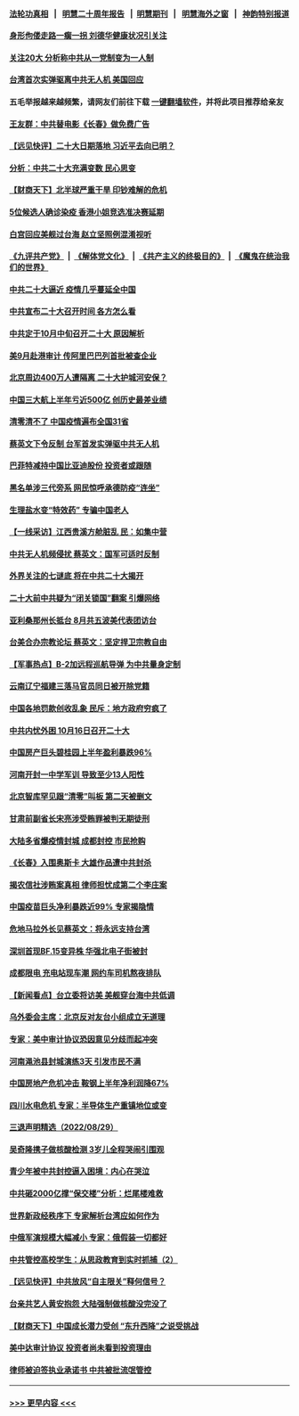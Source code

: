 #### [法轮功真相](https://github.com/gfw-breaker/truth/blob/master/README.md?t=0) &nbsp;&nbsp;|&nbsp;&nbsp; [明慧二十周年报告](https://github.com/gfw-breaker/mh-reports/blob/master/README.md?t=0) &nbsp;&nbsp;|&nbsp;&nbsp;[明慧期刊](https://github.com/gfw-breaker/mh-qikan) &nbsp;&nbsp;|&nbsp;&nbsp; [明慧海外之窗](https://github.com/gfw-breaker/mh-news/blob/master/README.md?t=0) &nbsp;&nbsp;|&nbsp;&nbsp; [神韵特别报道](https://github.com/gfw-breaker/mh-news/blob/master/shenyun.md?t=0)
#### [身形佝偻走路一瘸一拐 刘德华健康状况引关注](../pages/nsc413/n13814097.md?t=08311201) 
#### [关注20大 分析称中共从一党制变为一人制](../pages/nsc413/n13814047.md?t=08311201) 
#### [台湾首次实弹驱离中共无人机 美国回应](../pages/nsc413/n13814105.md?t=08311201) 
#### 五毛举报越来越频繁，请网友们前往下载 [一键翻墙软件](https://github.com/gfw-breaker/ssr-accounts)，并将此项目推荐给亲友
#### [王友群：中共替电影《长春》做免费广告](../pages/nsc413/n13814067.md?t=08311201) 
#### [【远见快评】二十大日期落地 习近平去向已明？](../pages/nsc413/n13814073.md?t=08311201) 
#### [分析：中共二十大充满变数 民心思变](../pages/nsc413/n13813926.md?t=08311201) 
#### [【财商天下】北半球严重干旱 印钞难解的危机](../pages/nsc413/n13814000.md?t=08311201) 
#### [5位候选人确诊染疫 香港小姐竞选准决赛延期](../pages/nsc413/n13814005.md?t=08311201) 
#### [白宫回应美舰过台海 赵立坚照例混淆视听](../pages/nsc413/n13814037.md?t=08311201) 
#### [《九评共产党》](https://github.com/begood0513/9ping.md/blob/master/README.md) &nbsp;|&nbsp; [《解体党文化》](../../../../jtdwh.md/blob/master/README.md)  &nbsp;|&nbsp; [《共产主义的终极目的》](../../../../gczydzjmd.md/blob/master/README.md) &nbsp;|&nbsp; [《魔鬼在统治我们的世界》](../../../../mgztzwmdsj.md/blob/master/README.md) 
#### [中共二十大逼近 疫情几乎蔓延全中国](../pages/nsc413/n13813991.md?t=08311201) 
#### [中共宣布二十大召开时间 各方怎么看](../pages/nsc413/n13813989.md?t=08311201) 
#### [中共定于10月中旬召开二十大 原因解析](../pages/nsc413/n13814018.md?t=08311201) 
#### [美9月赴港审计 传阿里巴巴列首批被查企业](../pages/nsc413/n13813987.md?t=08311201) 
#### [北京周边400万人遭隔离 二十大护城河安保？](../pages/nsc413/n13813870.md?t=08311201) 
#### [中国三大航上半年亏近500亿 创历史最差业绩](../pages/nsc413/n13813972.md?t=08311201) 
#### [清零清不了 中国疫情遍布全国31省](../pages/nsc413/n13813867.md?t=08311201) 
#### [蔡英文下令反制 台军首发实弹驱中共无人机](../pages/nsc413/n13813905.md?t=08311201) 
#### [巴菲特减持中国比亚迪股份 投资者或跟随](../pages/nsc413/n13813939.md?t=08311201) 
#### [黑名单涉三代旁系 网民惊呼承德防疫“连坐”](../pages/nsc413/n13813684.md?t=08311201) 
#### [生理盐水变“特效药” 专骗中国老人](../pages/nsc413/n13813910.md?t=08311201) 
#### [【一线采访】江西贵溪方舱脏乱 民：如集中营](../pages/nsc413/n13813251.md?t=08311201) 
#### [中共无人机频侵扰 蔡英文：国军可适时反制](../pages/nsc413/n13813757.md?t=08311201) 
#### [外界关注的七谜底 将在中共二十大揭开](../pages/nsc413/n13813907.md?t=08311201) 
#### [二十大前中共疑为“闭关锁国”翻案 引爆网络](../pages/nsc413/n13813766.md?t=08311201) 
#### [亚利桑那州长抵台 8月共五波美代表团访台](../pages/nsc413/n13813826.md?t=08311201) 
#### [台美合办宗教论坛 蔡英文：坚定捍卫宗教自由](../pages/nsc413/n13813822.md?t=08311201) 
#### [【军事热点】B-2加远程巡航导弹 为中共量身定制](../pages/nsc413/n13813296.md?t=08311201) 
#### [云南辽宁福建三落马官员同日被开除党籍](../pages/nsc413/n13813730.md?t=08311201) 
#### [中国各地罚款创收乱象 民斥：地方政府穷疯了](../pages/nsc413/n13813735.md?t=08311201) 
#### [中共内忧外困 10月16日召开二十大](../pages/nsc413/n13813765.md?t=08311201) 
#### [中国房产巨头碧桂园上半年盈利暴跌96%](../pages/nsc413/n13813700.md?t=08311201) 
#### [河南开封一中学军训 导致至少13人阳性](../pages/nsc413/n13813702.md?t=08311201) 
#### [北京智库罕见跟“清零”叫板 第二天被删文](../pages/nsc413/n13813675.md?t=08311201) 
#### [甘肃前副省长宋亮涉受贿罪被判无期徒刑](../pages/nsc413/n13813699.md?t=08311201) 
#### [大陆多省爆疫情封城 成都封控 市民抢购](../pages/nsc413/n13813588.md?t=08311201) 
#### [《长春》入围奥斯卡 大雄作品遭中共封杀](../pages/nsc413/n13813594.md?t=08311201) 
#### [揭农信社涉贿案真相 律师担忧成第二个李庄案](../pages/nsc413/n13812915.md?t=08311201) 
#### [中国疫苗巨头净利暴跌近99% 专家揭隐情](../pages/nsc413/n13813638.md?t=08311201) 
#### [危地马拉外长见蔡英文：将永远支持台湾](../pages/nsc413/n13813624.md?t=08311201) 
#### [深圳首现BF.15变异株 华强北电子街被封](../pages/nsc413/n13813444.md?t=08311201) 
#### [成都限电 充电站现车潮 网约车司机熬夜排队](../pages/nsc413/n13813654.md?t=08311201) 
#### [【新闻看点】台立委将访美 美舰穿台海中共低调](../pages/nsc413/n13813310.md?t=08311201) 
#### [乌外委会主席：北京反对友台小组成立无道理](../pages/nsc413/n13813603.md?t=08311201) 
#### [专家：美中审计协议恐因意见分歧而起冲突](../pages/nsc413/n13813306.md?t=08311201) 
#### [河南渑池县封城演练3天 引发市民不满](../pages/nsc413/n13813454.md?t=08311201) 
#### [中国房地产危机冲击 鞍钢上半年净利润降67%](../pages/nsc413/n13813496.md?t=08311201) 
#### [四川水电危机 专家：半导体生产重镇地位或变](../pages/nsc413/n13813508.md?t=08311201) 
#### [三退声明精选（2022/08/29）](../pages/nsc413/n13813459.md?t=08311201) 
#### [吴奇隆携子做核酸检测 3岁儿全程哭闹引围观](../pages/nsc413/n13813361.md?t=08311201) 
#### [青少年被中共封控逼入困境：内心在哭泣](../pages/nsc413/n13813434.md?t=08311201) 
#### [中共砸2000亿撑“保交楼”分析：烂尾楼难救](../pages/nsc413/n13813231.md?t=08311201) 
#### [世界新政经秩序下 专家解析台湾应如何作为](../pages/nsc413/n13812997.md?t=08311201) 
#### [中俄军演规模大幅减小 专家：俄假装一切都好](../pages/nsc413/n13813314.md?t=08311201) 
#### [中共管控高校学生：从思政教育到实时抓捕（2）](../pages/nsc413/n13811640.md?t=08311201) 
#### [【远见快评】中共放风“自主限关”释何信号？](../pages/nsc413/n13813366.md?t=08311201) 
#### [台亲共艺人黄安抱怨 大陆强制做核酸没完没了](../pages/nsc413/n13813307.md?t=08311201) 
#### [【财商天下】中国成长潜力受创 “东升西降”之说受挑战](../pages/nsc413/n13813278.md?t=08311201) 
#### [美中达审计协议 投资者尚未看到投资理由](../pages/nsc413/n13813321.md?t=08311201) 
#### [律师被迫签执业承诺书 中共被批流氓管控](../pages/nsc413/n13813299.md?t=08311201) 

----
#### [ >>> 更早内容 <<< ](../indexes/nsc413-earlier.md)
